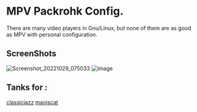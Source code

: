 # MPV Packrohk Config.
There are many video players in Gnu/Linux, but none of them are as good as MPV with personal configuration.

## ScreenShots

![Screenshot_20221029_075033](https://user-images.githubusercontent.com/27810360/198813594-174a74cf-e0d7-4d3e-9606-4be6e6c066af.png)
![image](https://user-images.githubusercontent.com/27810360/198813660-4b12aa16-edb8-42ab-a07e-cb600163c3e9.png)


## Tanks for :

[classicjazz](https://github.com/classicjazz)
[maoiscat](https://github.com/maoiscat)
